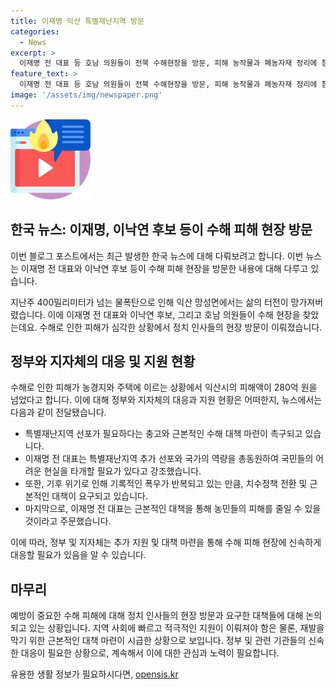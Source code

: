 ```yaml
---
title: 이재명 익산 특별재난지역 방문
categories:
  - News
excerpt: >
  이재명 전 대표 등 호남 의원들이 전북 수해현장을 방문, 피해 농작물과 폐농자재 정리에 참여. 익산 망성면의 수해 피해 현장을 확인하며 특별재난지역 선포와 수해 대책 필요성 강조. 지속적인 기후 위기에 대비하여 근본적인 대책과 추가 예산 투입을 촉구하며 현장 실사가 진행 중인 상황.
feature_text: >
  이재명 전 대표 등 호남 의원들이 전북 수해현장을 방문, 피해 농작물과 폐농자재 정리에 참여. 익산 망성면의 수해 피해 현장을 확인하며 특별재난지역 선포와 수해 대책 필요성 강조. 지속적인 기후 위기에 대비하여 근본적인 대책과 추가 예산 투입을 촉구하며 현장 실사가 진행 중인 상황.
image: '/assets/img/newspaper.png'
---
```


<p><img src="/assets/img/news.png" alt="rentncar 속보" /></p>

<h2 data-ke-size="size26">한국 뉴스: 이재명, 이낙연 후보 등이 수해 피해 현장 방문</h2>

<p>이번 블로그 포스트에서는 최근 발생한 한국 뉴스에 대해 다뤄보려고 합니다. 이번 뉴스는 이재명 전 대표와 이낙연 후보 등이 수해 피해 현장을 방문한 내용에 대해 다루고 있습니다.</p>

<p data-ke-size="size16">지난주 400밀리미터가 넘는 물폭탄으로 인해 익산 망성면에서는 삶의 터전이 망가져버렸습니다. 이에 이재명 전 대표와 이낙연 후보, 그리고 호남 의원들이 수해 현장을 찾았는데요. 수해로 인한 피해가 심각한 상황에서 정치 인사들의 현장 방문이 이뤄졌습니다.</p>

<h2 data-ke-size="size24">정부와 지자체의 대응 및 지원 현황</h2>

<p>수해로 인한 피해가 농경지와 주택에 이르는 상황에서 익산시의 피해액이 280억 원을 넘었다고 합니다. 이에 대해 정부와 지자체의 대응과 지원 현황은 어떠한지, 뉴스에서는 다음과 같이 전달됐습니다.</p>

<ul>
  <li>특별재난지역 선포가 필요하다는 충고와 근본적인 수해 대책 마련이 촉구되고 있습니다.</li>
  <li>이재명 전 대표는 특별재난지역 추가 선포와 국가의 역량을 총동원하여 국민들의 어려운 현실을 타개할 필요가 있다고 강조했습니다.</li>
  <li>또한, 기후 위기로 인해 기록적인 폭우가 반복되고 있는 만큼, 치수정책 전환 및 근본적인 대책이 요구되고 있습니다.</li>
  <li>마지막으로, 이재명 전 대표는 근본적인 대책을 통해 농민들의 피해를 줄일 수 있을 것이라고 주문했습니다.</li>
</ul>

<p data-ke-size="size16">이에 따라, 정부 및 지자체는 추가 지원 및 대책 마련을 통해 수해 피해 현장에 신속하게 대응할 필요가 있음을 알 수 있습니다.</p>

<h2 data-ke-size="size24">마무리</h2>

<p>예방이 중요한 수해 피해에 대해 정치 인사들의 현장 방문과 요구한 대책들에 대해 논의되고 있는 상황입니다. 지역 사회에 빠르고 적극적인 지원이 이뤄져야 함은 물론, 재발을 막기 위한 근본적인 대책 마련이 시급한 상황으로 보입니다. 정부 및 관련 기관들의 신속한 대응이 필요한 상황으로, 계속해서 이에 대한 관심과 노력이 필요합니다.</p>
유용한 생활 정보가 필요하시다면, <a href="https://opensis.kr" rel="dofollow">opensis.kr</a>


